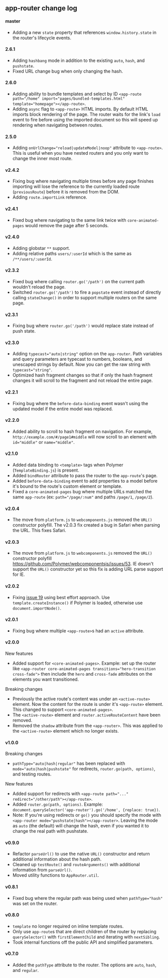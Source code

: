 ## app-router change log

#### master
- Adding a new `state` property that references `window.history.state` in the router's lifecycle events.

#### 2.6.1
- Adding `hashbang` mode in addition to the existing `auto`, `hash`, and `pushstate`.
- Fixed URL change bug when only changing the hash.

#### 2.6.0
- Adding ability to bundle templates and select by ID `<app-route path="/home" import="pages/bundled-templates.html" template="homepage"></app-route>`.
- Adding `async` flag to `<app-route>` HTML imports. By default HTML imports block rendering of the page. The router waits for the link's `load` event to fire before using the imported document so this will speed up rendering when navigating between routes.

#### 2.5.0
- Adding `onUrlChange="reload|updateModel|noop"` attribute to `<app-route>`. This is useful when you have nested routers and you only want to change the inner most route.

#### v2.4.2
- Fixing bug where navigating multiple times before any page finishes importing will lose the reference to the currently loaded route (`previousRoute`) before it is removed from the DOM.
- Adding `route.importLink` reference.

#### v2.4.1
- Fixed bug where navigating to the same link twice with `core-animated-pages` would remove the page after 5 seconds.

#### v2.4.0
- Adding globstar `**` support.
- Adding relative paths `users/:userId` which is the same as `/**/users/:userId`.

#### v2.3.2
- Fixed bug where calling `router.go('/path')` on the current path wouldn't reload the page.
- Switched `router.go('/path')` to fire a `popstate` event instead of directly calling `stateChange()` in order to support multiple routers on the same page.

#### v2.3.1
- Fixing bug where `router.go('/path')` would replace state instead of push state.

#### v2.3.0
- Adding `typecast="auto|string"` option on the `app-router`. Path variables and query parameters are typecast to numbers, booleans, and unescaped strings by default. Now you can get the raw string with `typecast="string"`.
- Optimized hash fragment changes so that if only the hash fragment changes it will scroll to the fragment and not reload the entire page.

#### v2.2.1
- Fixing bug where the `before-data-binding` event wasn't using the updated model if the entire model was replaced.

#### v2.2.0
- Added ability to scroll to hash fragment on navigation. For example, `http://example.com/#/page1#middle` will now scroll to an element with `id="middle"` or `name="middle"`.

#### v2.1.0
- Added data binding to `<template>` tags when Polymer (`TemplateBinding.js`) is present.
- Added `bindRouter` attribute to pass the router to the `app-route`'s page.
- Added `before-data-binding` event to add properties to a model before it's bound to the route's custom element or template.
- Fixed a `core-animated-pages` bug where multiple URLs matched the same `app-route` (ex: `path="/page/:num"` and paths `/page/1`, `/page/2`).

#### v2.0.4
- The move from `platform.js` to `webcomponents.js` removed the `URL()` constructor polyfill. The v2.0.3 fix created a bug in Safari when parsing the URL. This fixes Safari.

#### v2.0.3
- The move from `platform.js` to `webcomponents.js` removed the `URL()` constructor polyfill https://github.com/Polymer/webcomponentsjs/issues/53. IE doesn't support the `URL()` constructor yet so this fix is adding URL parse support for IE.

#### v2.0.2
- Fixing [issue 19](https://github.com/erikringsmuth/app-router/issues/19) using best effort approach. Use `template.createInstance()` if Polymer is loaded, otherwise use `document.importNode()`.

#### v2.0.1
- Fixing bug where multiple `<app-route>`s had an `active` attribute.

#### v2.0.0
New features

- Added support for `<core-animated-pages>`. Example: set up the router like `<app-router core-animated-pages transitions="hero-transition cross-fade">` then include the `hero` and `cross-fade` attributes on the elements you want transitioned.

Breaking changes

- Previously the active route's content was under an `<active-route>` element. Now the content for the route is under it's `<app-route>` element. This changed to support `<core-animated-pages>`.
- The `<active-route>` element and `router.activeRouteContent` have been removed.
- Removed the `shadow` attribute from the `<app-router>`. This was applied to the `<active-route>` element which no longer exists.

#### v1.0.0
Breaking changes

- `pathType="auto|hash|regular"` has been replaced with `mode="auto|hash|pushstate"` for redirects, `router.go(path, options)`, and testing routes.

New features

- Added support for redirects with `<app-route path="..." redirect="/other/path"></app-route>`.
- Added `router.go(path, options)`. Example: `document.querySelector('app-router').go('/home', {replace: true})`.
- Note: If you're using redirects or `go()` you should specify the mode with `<app-router mode="pushstate|hash"></app-router>`. Leaving the mode as `auto` (the default) will change the hash, even if you wanted it to change the real path with pushstate.

#### v0.9.0
- Refactor `parseUrl()` to use the native `URL()` constructor and return additional information about the hash path.
- Cleaned up `testRoute()` and `routeArguments()` with additional information from `parseUrl()`.
- Moved utility functions to `AppRouter.util`.

#### v0.8.1
- Fixed bug where the regular path was being used when `pathType="hash"` was set on the router.

#### v0.8.0
- `template` no longer required on inline template routes.
- Only use `app-route`s that are direct children of the router by replacing `querySelector()` with `firstElementChild` and iterating with `nextSibling`.
- Took internal functions off the public API and simplified parameters.

#### v0.7.0
- Added the `pathType` attribute to the router. The options are `auto`, `hash`, and `regular`.
